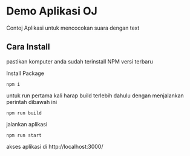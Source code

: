 # Demo Aplikasi OJ
Contoj Aplikasi untuk mencocokan suara dengan text

## Cara Install
pastikan komputer anda sudah terinstall NPM versi terbaru

Install Package
```
npm i
```

untuk run pertama kali harap build terlebih dahulu dengan menjalankan perintah dibawah ini
```
npm run build
```

jalankan aplikasi
```
npm run start
```

akses aplikasi di http://localhost:3000/